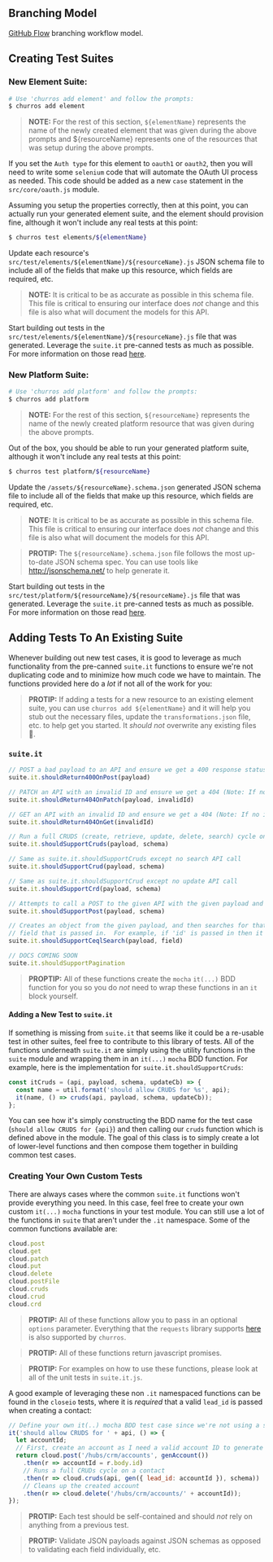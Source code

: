 ## Branching Model

[GitHub Flow](https://guides.github.com/introduction/flow) branching workflow model.

## Creating Test Suites

### New Element Suite:

```bash
# Use 'churros add element' and follow the prompts:
$ churros add element
```
> __NOTE:__ For the rest of this section, `${elementName}` represents the name of the newly created element that was given during the above prompts and ${resourceName} represents one of the resources that was setup during the above prompts.

If you set the `Auth type` for this element to `oauth1` or `oauth2`, then you will need to write some `selenium` code that will automate the OAuth UI process as needed.  This code should be added as a new `case` statement in the `src/core/oauth.js` module.

Assuming you setup the properties correctly, then at this point, you can actually run your generated element suite, and the element should provision fine, although it won't include any real tests at this point:
```bash
$ churros test elements/${elementName}
```

Update each resource's `src/test/elements/${elementName}/${resourceName}.js` JSON schema file to include all of the fields that make up this resource, which fields are required, etc.
> __NOTE:__ It is critical to be as accurate as possible in this schema file.  This file is critical to ensuring our interface does *not* change and this file is also what will document the models for this API.

Start building out tests in the `src/test/elements/${elementName}/${resourceName}.js` file that was generated.  Leverage the `suite.it` pre-canned tests as much as possible.  For more information on those read [here](#adding-tests-to-an-existing-suite).

### New Platform Suite:

```bash
# Use 'churros add platform' and follow the prompts:
$ churros add platform
```
> __NOTE:__ For the rest of this section, `${resourceName}` represents the name of the newly created platform resource that was given during the above prompts.

Out of the box, you should be able to run your generated platform suite, although it won't include any real tests at this point:
```bash
$ churros test platform/${resourceName}
```

Update the `/assets/${resourceName}.schema.json` generated JSON schema file to include all of the fields that make up this resource, which fields are required, etc.
> __NOTE:__ It is critical to be as accurate as possible in this schema file.  This file is critical to ensuring our interface does *not* change and this file is also what will document the models for this API.

> __PROTIP:__ The `${resourceName}.schema.json` file follows the most up-to-date JSON schema spec. You can use tools like http://jsonschema.net/ to help generate it.

Start building out tests in the `src/test/platform/${resourceName}/${resourceName}.js` file that was generated.  Leverage the `suite.it` pre-canned tests as much as possible.  For more information on those read [here](#adding-tests-to-an-existing-suite).

## Adding Tests To An Existing Suite

Whenever building out new test cases, it is good to leverage as much functionality from the pre-canned `suite.it` functions to ensure we're not duplicating code and to minimize how much code we have to maintain.  The functions provided here do a *lot* if not all of the work for you:

>__PROTIP:__ If adding a tests for a new resource to an existing element suite, you can use `churros add ${elementName}` and it will help you stub out the necessary files, update the `transformations.json` file, etc. to help get you started.  It *should not* overwrite any existing files :pray:.

### `suite.it`

```javascript
// POST a bad payload to an API and ensure we get a 400 response status code (Note: If you want to send an empty payload, exclude the payload parameter)
suite.it.shouldReturn400OnPost(payload)

// PATCH an API with an invalid ID and ensure we get a 404 (Note: If no invalidId is passed then -1 is used)
suite.it.shouldReturn404OnPatch(payload, invalidId)

// GET an API with an invalid ID and ensure we get a 404 (Note: If no invalidId is passed then -1 is used)
suite.it.shouldReturn404OnGet(invalidId)

// Run a full CRUDS (create, retrieve, update, delete, search) cycle on the given API and ensure all API calls return a 200 and validate against the specified schema. (Note: Default update API calls is PATCH.  If this resource supports PUT, pass chakram.put as the last parameter)
suite.it.shouldSupportCruds(payload, schema)

// Same as suite.it.shouldSupportCruds except no search API call
suite.it.shouldSupportCrud(payload, schema)

// Same as suite.it.shouldSupportCrud except no update API call
suite.it.shouldSupportCrd(payload, schema)

// Attempts to call a POST to the given API with the given payload and validates the response matches the given schema
suite.it.shouldSupportPost(payload, schema)

// Creates an object from the given payload, and then searches for that object using the CE where clause by the specified
// field that is passed in.  For example, if 'id' is passed in then it will end up calling GET {api}?where=id='{idThatWasJustCreated}'
suite.it.shouldSupportCeqlSearch(payload, field)

// DOCS COMING SOON
suite.it.shouldSupportPagination
```

> __PROPTIP:__ All of these functions create the `mocha` `it(...)` BDD function for you so you do *not* need to wrap these functions in an `it` block yourself.

#### Adding a New Test to `suite.it`
If something is missing from `suite.it` that seems like it could be a re-usable test in other suites, feel free to contribute to this library of tests.  All of the functions underneath `suite.it` are simply using the utility functions in the `suite` module and wrapping them in an `it(...)` `mocha` BDD function.  For example, here is the implementation for `suite.it.shouldSupportCruds`:
```javascript
const itCruds = (api, payload, schema, updateCb) => {
  const name = util.format('should allow CRUDS for %s', api);
  it(name, () => cruds(api, payload, schema, updateCb));
};
```

You can see how it's simply constructing the BDD name for the test case (`should allow CRUDS for {api}`) and then calling our `cruds` function which is defined above in the module.  The goal of this class is to simply create a lot of lower-level functions and then compose them together in building common test cases.

### Creating Your Own Custom Tests
There are always cases where the common `suite.it` functions won't provide everything you need.  In this case, feel free to create your own custom `it(...)` `mocha` functions in your test module.  You can still use a lot of the functions in `suite` that aren't under the `.it` namespace.  Some of the common functions available are:
```javascript
cloud.post
cloud.get
cloud.patch
cloud.put
cloud.delete
cloud.postFile
cloud.cruds
cloud.crud
cloud.crd
```

> __PROTIP:__ All of these functions allow you to pass in an optional `options` parameter.  Everything that the `requests` library supports [here](https://github.com/request/request#requestoptions-callback) is also supported by `churros`.

> __PROTIP:__ All of these functions return javascript promises.

> __PROTIP:__ For examples on how to use these functions, please look at all of the unit tests in `suite.it.js`.

A good example of leveraging these non `.it` namespaced functions can be found in the `closeio` tests, where it is *required* that a valid `lead_id` is passed when creating a contact:
```javascript
// Define your own it(..) mocha BDD test case since we're not using a suite.it function which does this for you
it('should allow CRUDS for ' + api, () => {
  let accountId;
  // First, create an account as I need a valid account ID to generate my contact JSON payload
  return cloud.post('/hubs/crm/accounts', genAccount())
    .then(r => accountId = r.body.id)
    // Runs a full CRUDs cycle on a contact
    .then(r => cloud.cruds(api, gen({ lead_id: accountId }), schema))
    // Cleans up the created account
    .then(r => cloud.delete('/hubs/crm/accounts/' + accountId));
});
```

> __PROTIP:__ Each test should be self-contained and should *not* rely on anything from a previous test.

> __PROTIP:__ Validate JSON payloads against JSON schemas as opposed to validating each field individually, etc.
